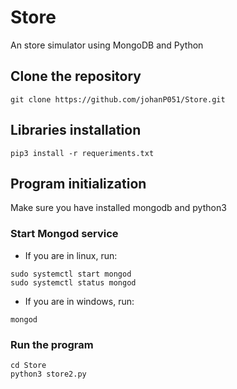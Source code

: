 # Store
An store simulator using MongoDB and Python

## Clone the repository
```git clone https://github.com/johanP051/Store.git```

## Libraries installation
```pip3 install -r requeriments.txt```

## Program initialization
Make sure you have installed mongodb and python3

### Start Mongod service

* If you are in linux, run:
```
sudo systemctl start mongod
sudo systemctl status mongod

```
* If you are in windows, run:

```mongod```

### Run the program
```
cd Store
python3 store2.py
```
